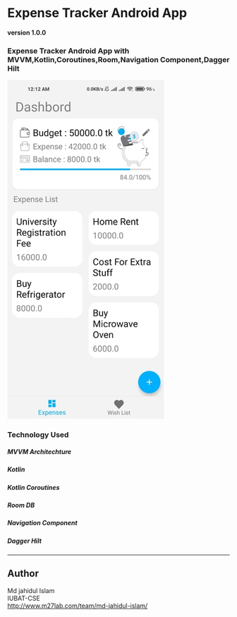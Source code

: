 # Expense Tracker Android App
**version 1.0.0**

### Expense Tracker Android App with MVVM,Kotlin,Coroutines,Room,Navigation Component,Dagger Hilt

![Expense Tracker Img](https://github.com/milon27/Expense-Tracker-Android-App/blob/master/screenshot.jpg?raw=true)

### Technology Used
##### MVVM Architechture
##### Kotlin
##### Kotlin Coroutines
##### Room DB
##### Navigation Component
##### Dagger Hilt


---
## Author
Md jahidul Islam\
IUBAT-CSE\
http://www.m27lab.com/team/md-jahidul-islam/
